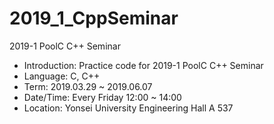 # 2019_1_CppSeminar
2019-1 PoolC C++ Seminar

- Introduction: Practice code for 2019-1 PoolC C++ Seminar
- Language: C, C++
- Term: 2019.03.29 ~ 2019.06.07
- Date/Time: Every Friday 12:00 ~ 14:00
- Location: Yonsei University Engineering Hall A 537
